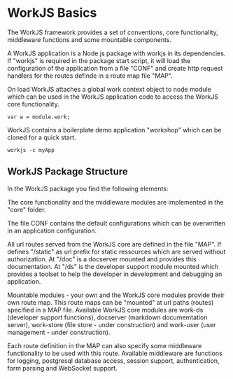 # WorkJS Basics

The WorkJS framework provides a set of conventions, core functionality, middleware functions and some mountable components.

A WorkJS application is a Node.js package with workjs in its dependencies.
If "workjs" is required in the package start script, it will load the configuration of the application from a file "CONF" 
and create http request handlers for the routes definde in a route map file "MAP".

On load WorkJS attaches a global work context object to node module which can be used in the WorkJS application code 
to access the WorkJS core functionality.
~~~
var w = module.work;
~~~

WorkJS contains a boilerplate demo application "workshop" which can be cloned for a quick start.
~~~
workjs -c myApp
~~~

## WorkJS Package Structure

In the WorkJS package you find the following elements:

The core functionality and the middleware modules are implemented in the
"core" folder.

The file CONF contains the default configurations which can be overwritten in an application configuration.

All url routes served from the WorkJS core are defined in the file "MAP". 
If defines "/static" as url prefix for static ressources which are served without authorization.
At "/doc" is a docserver mounted and provides this documentation.
At "/ds" is the developer support module mounted which provides a toolset to help the developer 
in development and debugging an application.

Mountable modules - your own and the WorkJS core modules provide their own
route map. This route maps can be "mounted" at url paths (routes) specified in a MAP
file. Available WorkJS core modules are work-ds (developer support
functions), docserver (markdown documemtation server), work-store (file
store - under construction) and work-user (user management - under construction).

Each route definition in the MAP can also specify some middleware functionality to be
used with this route. Available middleware are functions for logging,
postgresql database access, session support, authentication, form parsing and WebSocket support.
